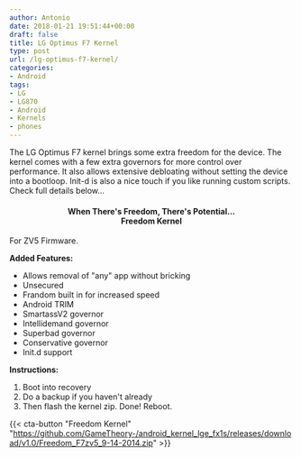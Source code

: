 ```yaml
---
author: Antonio
date: 2018-01-21 19:51:44+00:00
draft: false
title: LG Optimus F7 Kernel
type: post
url: /lg-optimus-f7-kernel/
categories:
- Android
tags:
- LG
- LG870
- Android
- Kernels
- phones
---
```


The LG Optimus F7 kernel brings some extra freedom for the device. The kernel comes with a few extra governors for more control over performance. It also allows extensive debloating without setting the device into a bootloop. Init-d is also a nice touch if you like running custom scripts. Check full details below...

<!--more-->

<h4 style="text-align: center;"><strong>When There's Freedom, There's Potential...<br>Freedom Kernel</strong></h4>

For ZV5 Firmware.

**Added Features:**

- Allows removal of "any" app without bricking
- Unsecured
- Frandom built in for increased speed
- Android TRIM
- SmartassV2 governor
- Intellidemand governor
- Superbad governor
- Conservative governor
- Init.d support

**Instructions:**

1. Boot into recovery
2. Do a backup if you haven't already
3. Then flash the kernel zip. Done! Reboot.

{{< cta-button "Freedom Kernel" "https://github.com/GameTheory-/android_kernel_lge_fx1s/releases/download/v1.0/Freedom_F7zv5_9-14-2014.zip" >}}
